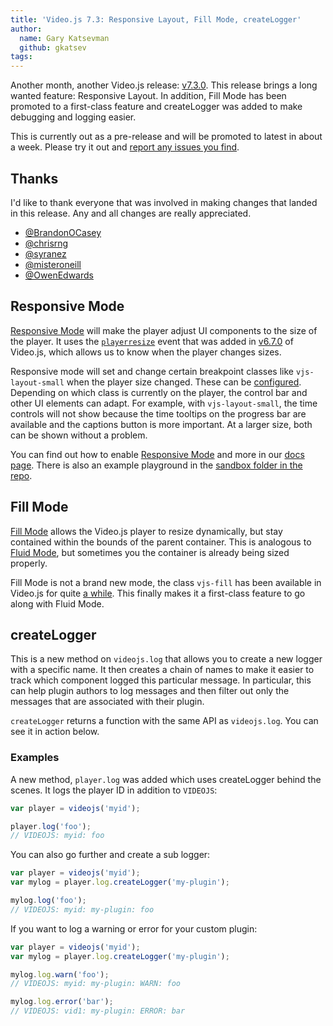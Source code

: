 ```yaml
---
title: 'Video.js 7.3: Responsive Layout, Fill Mode, createLogger'
author:
  name: Gary Katsevman
  github: gkatsev
tags:
---
```


Another month, another Video.js release: [v7.3.0][]. This release brings a long wanted feature: Responsive Layout.
In addition, Fill Mode has been promoted to a first-class feature and createLogger was added to make debugging and logging easier.

This is currently out as a pre-release and will be promoted to latest in about a week. Please try it out and [report any issues you find][issues].

## Thanks
I'd like to thank everyone that was involved in making changes that landed in this release. Any and all changes are really appreciated.

- [@BrandonOCasey](https://github.com/BrandonOCasey)
- [@chrisrng](https://github.com/chrisrng)
- [@syranez](https://github.com/syranez)
- [@misteroneill](https://github.com/misteroneill)
- [@OwenEdwards](https://github.com/OwenEdwards)

## Responsive Mode
[Responsive Mode][] will make the player adjust UI components to the size of the player. It uses the [`playerresize`][] event that was added in [v6.7.0][] of Video.js, which allows us to know when the player changes sizes.

Responsive mode will set and change certain breakpoint classes like `vjs-layout-small` when the player size changed. These can be [configured][breakpoints]. Depending on which class is currently on the player, the control bar and other UI elements can adapt. For example, with `vjs-layout-small`, the time controls will not show because the time tooltips on the progress bar are available and the captions button is more important. At a larger size, both can be shown without a problem.

You can find out how to enable [Responsive Mode][] and more in our [docs page][Responsive Mode]. There is also an example playground in the [sandbox folder in the repo][sandbox].

## Fill Mode
[Fill Mode][] allows the Video.js player to resize dynamically, but stay contained within the bounds of the parent container. This is analogous to [Fluid Mode][], but sometimes you the container is already being sized properly.

Fill Mode is not a brand new mode, the class `vjs-fill` has been available in Video.js for quite [a while][commit]. This finally makes it a first-class feature to go along with Fluid Mode.

## createLogger
This is a new method on `videojs.log` that allows you to create a new logger with a specific name. It then creates a chain of names to make it easier to track which component logged this particular message. In particular, this can help plugin authors to log messages and then filter out only the messages that are associated with their plugin.

`createLogger` returns a function with the same API as `videojs.log`. You can see it in action below.

### Examples
A new method, `player.log` was added which uses createLogger behind the scenes. It logs the player ID in addition to `VIDEOJS`:

```js
var player = videojs('myid');

player.log('foo');
// VIDEOJS: myid: foo
```

You can also go further and create a sub logger:

```js
var player = videojs('myid');
var mylog = player.log.createLogger('my-plugin');

mylog.log('foo');
// VIDEOJS: myid: my-plugin: foo
```

If you want to log a warning or error for your custom plugin:

```js
var player = videojs('myid');
var mylog = player.log.createLogger('my-plugin');

mylog.log.warn('foo');
// VIDEOJS: myid: my-plugin: WARN: foo

mylog.log.error('bar');
// VIDEOJS: vid1: my-plugin: ERROR: bar
```

[v6.7.0]: https://github.com/videojs/video.js/releases/tag/v6.7.0
[v7.3.0]: https://github.com/videojs/video.js/releases/tag/v7.3.0
[`playerresize`]: https://github.com/videojs/video.js/pull/4864
[breakpoints]: https://docs.videojs.com/tutorial-layout.html#customizing-breakpoints
[Responsive Mode]: https://docs.videojs.com/tutorial-layout.html#responsive-mode
[Fill Mode]: https://docs.videojs.com/tutorial-layout.html#fill-mode
[Fluid Mode]: https://docs.videojs.com/tutorial-layout.html#fluid-mode
[commit]: https://github.com/videojs/video.js/commit/2fc8968002cf2f40128c39699c3ffbaac73fc9ed#diff-6be43b1f61c2cbcb90c6cb4a762ad527R64
[issues]: https://github.com/videojs/video.js/issues/new
[sandbox]: https://github.com/videojs/video.js/blob/master/sandbox/responsive.html.example
